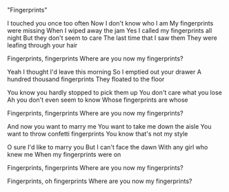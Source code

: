 "Fingerprints"

I touched you once too often
Now I don't know who I am
My fingerprints were missing
When I wiped away the jam
Yes I called my fingerprints all night
But they don't seem to care
The last time that I saw them
They were leafing through your hair

Fingerprints, fingerprints
Where are you now my fingerprints?

Yeah I thought I'd leave this morning
So I emptied out your drawer
A hundred thousand fingerprints
They floated to the floor

You know you hardly stopped to pick them up
You don't care what you lose
Ah you don't even seem to know
Whose fingerprints are whose

Fingerprints, fingerprints
Where are you now my fingerprints?

And now you want to marry me
You want to take me down the aisle
You want to throw confetti fingerprints
You know that's not my style

O sure I'd like to marry you
But I can't face the dawn
With any girl who knew me
When my fingerprints were on

Fingerprints, fingerprints
Where are you now my fingerprints?

Fingerprints, oh fingerprints
Where are you now my fingerprints?
